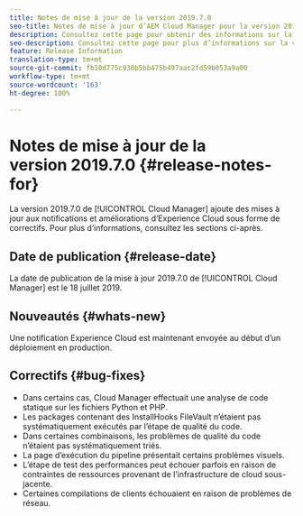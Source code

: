```yaml
---
title: Notes de mise à jour de la version 2019.7.0
seo-title: Notes de mise à jour d’AEM Cloud Manager pour la version 2019.7.0
description: Consultez cette page pour obtenir des informations sur la version 2019.7.0 de Cloud Manager.
seo-description: Consultez cette page pour plus d’informations sur la version 2019.7.0 d’AEM Cloud Manager.
feature: Release Information
translation-type: tm+mt
source-git-commit: fb10d775c930b5bb475b497aac2fd59b053a9a00
workflow-type: tm+mt
source-wordcount: '163'
ht-degree: 100%

---
```


# Notes de mise à jour de la version 2019.7.0 {#release-notes-for}

La version 2019.7.0 de [!UICONTROL Cloud Manager] ajoute des mises à jour aux notifications et améliorations d’Experience Cloud sous forme de correctifs. Pour plus d’informations, consultez les sections ci-après.

## Date de publication {#release-date}

La date de publication de la mise à jour 2019.7.0 de [!UICONTROL Cloud Manager] est le 18 juillet 2019.

## Nouveautés {#whats-new}

Une notification Experience Cloud est maintenant envoyée au début d’un déploiement en production.

## Correctifs {#bug-fixes}

* Dans certains cas, Cloud Manager effectuait une analyse de code statique sur les fichiers Python et PHP.
* Les packages contenant des InstallHooks FileVault n’étaient pas systématiquement exécutés par l’étape de qualité du code.
* Dans certaines combinaisons, les problèmes de qualité du code n’étaient pas systématiquement triés.
* La page d’exécution du pipeline présentait certains problèmes visuels.
* L’étape de test des performances peut échouer parfois en raison de contraintes de ressources provenant de l’infrastructure de cloud sous-jacente.
* Certaines compilations de clients échouaient en raison de problèmes de réseau.